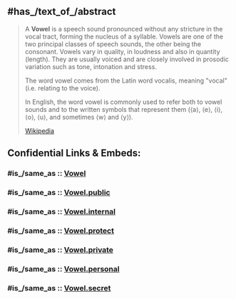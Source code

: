 ﻿---
Commons_category: Vowels
depicted_by: '[[_Standards/WikiData/WD~vowel_letter,9398093]]'
described_by_source:
- '[[_Standards/WikiData/WD~Great_Soviet_Encyclopedia_(1926_1947),20078554]]'
- "[[_Standards/WikiData/WD~Riemann's_Music_Dictionary,27680201]]"
different_from: '[[_Standards/WikiData/WD~vowel_letter,9398093]]'
facet_of: '[[_Standards/WikiData/WD~spoken_language,1322198]]'
follows: '[[_Standards/WikiData/WD~prevocalic_form,114092330]]'
has_id_wikidata: Q36244
image: "http://commons.wikimedia.org/wiki/Special:FilePath/The%20International%20Phonetic%20Alphabet%20%282015%20version%29%20%28cropped%29%20%28only%20vowels%29.svg"
opposite_of: '[[_Standards/WikiData/WD~consonant,38035]]'
partially_coincident_with: '[[_Standards/WikiData/WD~semivowel,757410]]'
spoken_text_audio:
- "http://commons.wikimedia.org/wiki/Special:FilePath/Es-Vocal-article.ogg"
- "http://commons.wikimedia.org/wiki/Special:FilePath/Vowel.ogg"
Stack_Exchange_tag: "https://linguistics.stackexchange.com/tags/vowels"
subclass_of: '[[_Standards/WikiData/WD~phone,202064]]'
---

## #has_/text_of_/abstract 

> A **Vowel** is a speech sound pronounced without any stricture in the vocal tract, forming the nucleus of a syllable. Vowels are one of the two principal classes of speech sounds, the other being the consonant. Vowels vary in quality, in loudness and also in quantity (length). They are usually voiced and are closely involved in prosodic variation such as tone, intonation and stress.
>
> The word vowel comes from the Latin word vocalis, meaning "vocal" (i.e. relating to the voice). 
>
> In English, the word vowel is commonly used to refer both to vowel sounds and to the written symbols that represent them (⟨a⟩, ⟨e⟩, ⟨i⟩, ⟨o⟩, ⟨u⟩, and sometimes ⟨w⟩ and ⟨y⟩).
>
> [Wikipedia](https://en.wikipedia.org/wiki/Vowel) 


## Confidential Links & Embeds: 

### #is_/same_as :: [Vowel](/_Standards/Language/Word/Phoneme/Vowel.md) 

### #is_/same_as :: [Vowel.public](/_public/Language/Word/Phoneme/Vowel.public.md) 

### #is_/same_as :: [Vowel.internal](/_internal/Language/Word/Phoneme/Vowel.internal.md) 

### #is_/same_as :: [Vowel.protect](/_protect/Language/Word/Phoneme/Vowel.protect.md) 

### #is_/same_as :: [Vowel.private](/_private/Language/Word/Phoneme/Vowel.private.md) 

### #is_/same_as :: [Vowel.personal](/_personal/Language/Word/Phoneme/Vowel.personal.md) 

### #is_/same_as :: [Vowel.secret](/_secret/Language/Word/Phoneme/Vowel.secret.md)

